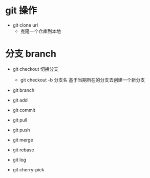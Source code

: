 # git 操作

- git clone url
  - 克隆一个仓库到本地

# 分支 branch

- git checkout 切换分支
  - git checkout -b 分支名 基于当期所在的分支去创建一个新分支

- git branch 

- git add

- git commit 

- git pull

- git push

- git merge

- git rebase 

- git log

- git cherry-pick

